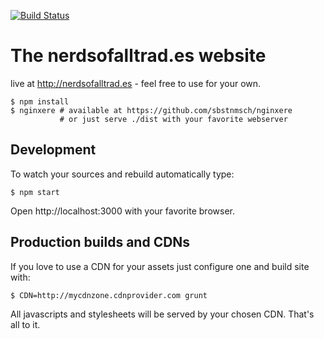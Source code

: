[![Build Status](https://api.travis-ci.org/nerds-of-all-trades/nerdsofalltrad.es.svg?branch=master)](https://travis-ci.org/nerds-of-all-trades/nerdsofalltrad.es)

# The nerdsofalltrad.es website
live at http://nerdsofalltrad.es - feel free to use for your own.

```
$ npm install
$ nginxere # available at https://github.com/sbstnmsch/nginxere
           # or just serve ./dist with your favorite webserver
```

## Development
To watch your sources and rebuild automatically type:
```
$ npm start
```
Open http://localhost:3000 with your favorite browser.

## Production builds and CDNs
If you love to use a CDN for your assets just configure one and build site with:
```
$ CDN=http://mycdnzone.cdnprovider.com grunt
```
All javascripts and stylesheets will be served by your chosen CDN.
That's all to it.

